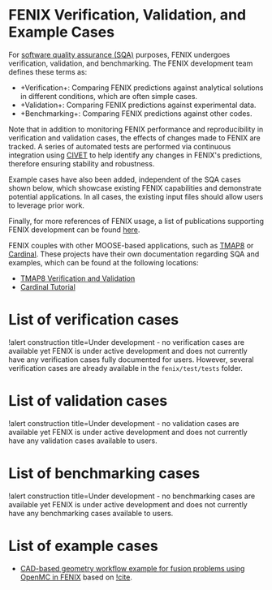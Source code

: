 # FENIX Verification, Validation, and Example Cases

For [software quality assurance (SQA)](sqa/index.md) purposes, FENIX undergoes verification, validation, and benchmarking. The FENIX development team defines these terms as:

- +Verification+: Comparing FENIX predictions against analytical solutions in different conditions, which are often simple cases.
- +Validation+: Comparing FENIX predictions against experimental data.
- +Benchmarking+: Comparing FENIX predictions against other codes.

Note that in addition to monitoring FENIX performance and reproducibility in verification and validation cases, the effects of changes made to FENIX are tracked. A series of automated tests are performed via continuous integration using [CIVET](https://civet.inl.gov/repo/1108) to help identify any changes in FENIX's predictions, therefore ensuring stability and robustness.

Example cases have also been added, independent of the SQA cases shown below, which showcase existing FENIX capabilities and demonstrate potential applications. In all cases, the existing input files should allow users to leverage prior work.

Finally, for more references of FENIX usage, a list of publications supporting FENIX development can be found [here](publications.md).

FENIX couples with other MOOSE-based applications, such as [TMAP8](https://mooseframework.inl.gov/tmap8) or [Cardinal](https://cardinal.cels.anl.gov/). These projects have their own documentation regarding SQA and examples, which can be found at the following locations:

- [TMAP8 Verification and Validation](https://mooseframework.inl.gov/tmap8/verification_and_validation)
- [Cardinal Tutorial](https://cardinal.cels.anl.gov/tutorials/index.html)

# List of verification cases

!alert construction title=Under development - no verification cases are available yet
FENIX is under active development and does not currently have any verification cases fully documented for users.
However, several verification cases are already available in the `fenix/test/tests` folder.

# List of validation cases

!alert construction title=Under development - no validation cases are available yet
FENIX is under active development and does not currently have any validation cases available to users.

# List of benchmarking cases

!alert construction title=Under development - no benchmarking cases are available yet
FENIX is under active development and does not currently have any benchmarking cases available to users.

# List of example cases

- [CAD-based geometry workflow example for fusion problems using OpenMC in FENIX](cad_geometry_model/cad_model.md) based on [!cite](Eltawila2024PBNC).

